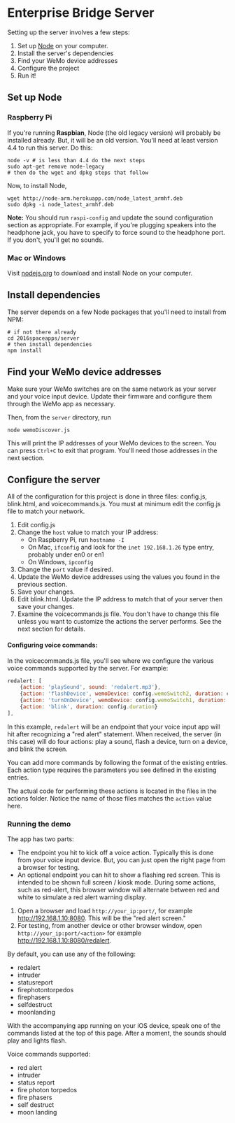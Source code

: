 # Enterprise Bridge Server

Setting up the server involves a few steps:

1. Set up [Node](https://nodejs.org/en/) on your computer.
2. Install the server's dependencies
2. Find your WeMo device addresses
3. Configure the project
4. Run it!

## Set up Node

### Raspberry Pi

If you're running **Raspbian**, Node (the old legacy version) will probably be installed already. But, it will be an old version. You'll need at least version 4.4 to run this server. Do this:

```
node -v # is less than 4.4 do the next steps
sudo apt-get remove node-legacy
# then do the wget and dpkg steps that follow
```

Now, to install Node, 

```
wget http://node-arm.herokuapp.com/node_latest_armhf.deb 
sudo dpkg -i node_latest_armhf.deb
```

**Note:** You should run `raspi-config` and update the sound configuration section as appropriate. For example, if you're plugging speakers into the headphone jack, you have to specify to force sound to the headphone port. If you don't, you'll get no sounds.

### Mac or Windows

Visit [nodejs.org](https://nodejs.org/en/) to download and install Node on your computer.

## Install dependencies

The server depends on a few Node packages that you'll need to install from NPM:

```
# if not there already
cd 2016spaceapps/server
# then install dependencies
npm install
```

## Find your WeMo device addresses

Make sure your WeMo switches are on the same network as your server and your voice input device. Update their firmware and configure them through the WeMo app as necessary. 

Then, from the `server` directory, run 

```node wemoDiscover.js```

This will print the IP addresses of your WeMo devices to the screen. You can press `Ctrl+C` to exit that program. You'll need those addresses in the next section.

## Configure the server

All of the configuration for this project is done in three files: config.js, blink.html, and voicecommands.js. You must at minimum edit the config.js file to match your network.

1. Edit config.js
2. Change the `host` value to match your IP address:
	* On Raspberry Pi, run `hostname -I`
	* On Mac, `ifconfig` and look for the `inet 192.168.1.26` type entry, probably under en0 or en1
	* On Windows, `ipconfig`
1. Change the `port` value if desired.
2. Update the WeMo device addresses using the values you found in the previous section.
3. Save your changes.
4. Edit blink.html. Update the IP address to match that of your server then save your changes.
3. Examine the voicecommands.js file. You don't have to change this file unless you want to customize the actions the server performs. See the next section for details.

#### Configuring voice commands:

In the voicecommands.js file, you'll see where we configure the various voice commands supported by the server. For example:

```javascript
redalert: [
	{action: 'playSound', sound: 'redalert.mp3'},
	{action: 'flashDevice', wemoDevice: config.wemoSwitch2, duration: config.duration},
	{action: 'turnOnDevice', wemoDevice: config.wemoSwitch1, duration: config.duration},
	{action: 'blink', duration: config.duration}
],
```

In this example, `redalert` will be an endpoint that your voice input app will hit after recognizing a "red alert" statement. When received, the server (in this case) will do four actions: play a sound, flash a device, turn on a device, and blink the screen.

You can add more commands by following the format of the existing entries. Each action type requires the parameters you see defined in the existing entries. 

The actual code for performing these actions is located in the files in the actions folder. Notice the name of those files matches the `action` value here. 

### Running the demo

The app has two parts:

* The endpoint you hit to kick off a voice action. Typically this is done from your voice input device. But, you can just open the right page from a browser for testing.
* An optional endpoint you can hit to show a flashing red screen. This is intended to be shown full screen / kiosk mode. During some actions, such as red-alert, this browser window will alternate between red and white to simulate a red alert warning display.

1. Open a browser and load `http://your_ip:port/`, for example http://192.168.1.10:8080. This will be the "red alert screen."
2. For testing, from another device or other browser window, open `http://your_ip:port/<action>` for example http://192.168.1.10:8080/redalert. 

By default, you can use any of the following:

* redalert
* intruder
* statusreport
* firephotontorpedos
* firephasers
* selfdestruct
* moonlanding

With the accompanying app running on your iOS device, speak one of the commands listed at the top of this page. After a moment, the sounds should play and lights flash. 

Voice commands supported:

* red alert
* intruder
* status report
* fire photon torpedos
* fire phasers
* self destruct
* moon landing